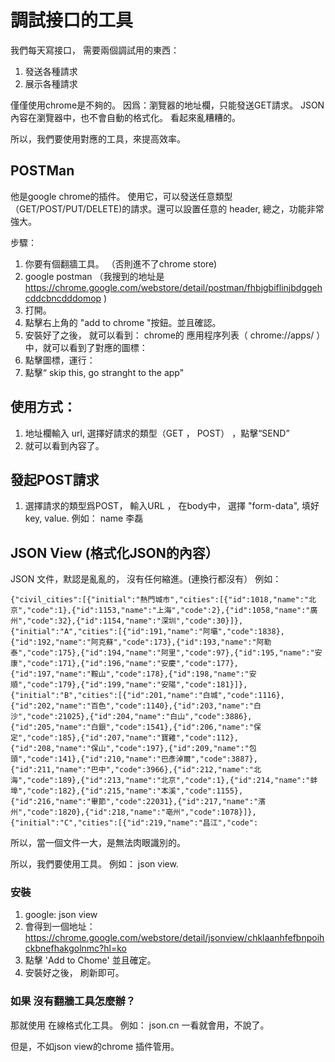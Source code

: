 # 調試接口的工具

我們每天寫接口， 需要兩個調試用的東西：

1. 發送各種請求
2. 展示各種請求

僅僅使用chrome是不夠的。 因爲：瀏覽器的地址欄，只能發送GET請求。
JSON內容在瀏覽器中，也不會自動的格式化。 看起來亂糟糟的。

所以，我們要使用對應的工具，來提高效率。

## POSTMan

他是google chrome的插件。 使用它，可以發送任意類型（GET/POST/PUT/DELETE)的請求。還可以設置任意的
header, 總之，功能非常強大。

步驟：

1. 你要有個翻牆工具。 （否則進不了chrome store)
2. google postman （我搜到的地址是 https://chrome.google.com/webstore/detail/postman/fhbjgbiflinjbdggehcddcbncdddomop )
3. 打開。
4. 點擊右上角的 "add to chrome "按鈕。並且確認。
5. 安裝好了之後， 就可以看到： chrome的 應用程序列表（  chrome://apps/ ） 中，就可以看到了對應的圖標：
6. 點擊圖標，運行：
7. 點擊“ skip this, go stranght to the app"

## 使用方式：

1. 地址欄輸入 url, 選擇好請求的類型（GET  ， POST） ，點擊“SEND”
2. 就可以看到內容了。


## 發起POST請求

1. 選擇請求的類型爲POST， 輸入URL ，
在body中， 選擇 "form-data", 填好 key, value. 例如： name  李磊

## JSON View (格式化JSON的內容）

JSON 文件，默認是亂亂的， 沒有任何縮進。(連換行都沒有）  例如：

```
{"civil_cities":[{"initial":"熱門城市","cities":[{"id":1018,"name":"北京","code":1},{"id":1153,"name":"上海","code":2},{"id":1058,"name":"廣州","code":32},{"id":1154,"name":"深圳","code":30}]},{"initial":"A","cities":[{"id":191,"name":"阿壩","code":1838},{"id":192,"name":"阿克蘇","code":173},{"id":193,"name":"阿勒泰","code":175},{"id":194,"name":"阿里","code":97},{"id":195,"name":"安康","code":171},{"id":196,"name":"安慶","code":177},{"id":197,"name":"鞍山","code":178},{"id":198,"name":"安順","code":179},{"id":199,"name":"安陽","code":181}]},{"initial":"B","cities":[{"id":201,"name":"白城","code":1116},{"id":202,"name":"百色","code":1140},{"id":203,"name":"白沙","code":21025},{"id":204,"name":"白山","code":3886},{"id":205,"name":"白銀","code":1541},{"id":206,"name":"保定","code":185},{"id":207,"name":"寶雞","code":112},{"id":208,"name":"保山","code":197},{"id":209,"name":"包頭","code":141},{"id":210,"name":"巴彥淖爾","code":3887},{"id":211,"name":"巴中","code":3966},{"id":212,"name":"北海","code":189},{"id":213,"name":"北京","code":1},{"id":214,"name":"蚌埠","code":182},{"id":215,"name":"本溪","code":1155},{"id":216,"name":"畢節","code":22031},{"id":217,"name":"濱州","code":1820},{"id":218,"name":"亳州","code":1078}]},{"initial":"C","cities":[{"id":219,"name":"昌江","code":
```

所以，當一個文件一大，是無法肉眼識別的。

所以，我們要使用工具。 例如： json view.

### 安裝

1. google:  json view
2. 會得到一個地址： https://chrome.google.com/webstore/detail/jsonview/chklaanhfefbnpoihckbnefhakgolnmc?hl=ko
3. 點擊 'Add to Chome' 並且確定。
4. 安裝好之後， 刷新即可。

### 如果 沒有翻牆工具怎麼辦？

那就使用 在線格式化工具。 例如： json.cn 一看就會用，不說了。

但是，不如json view的chrome 插件管用。
